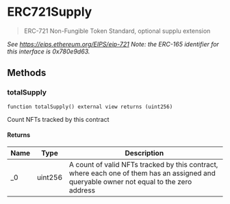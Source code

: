 # ERC721Supply



> ERC-721 Non-Fungible Token Standard, optional supplu extension



*See https://eips.ethereum.org/EIPS/eip-721  Note: the ERC-165 identifier for this interface is 0x780e9d63.*

## Methods

### totalSupply

```solidity
function totalSupply() external view returns (uint256)
```

Count NFTs tracked by this contract




#### Returns

| Name | Type | Description |
|---|---|---|
| _0 | uint256 | A count of valid NFTs tracked by this contract, where each one of  them has an assigned and queryable owner not equal to the zero address




